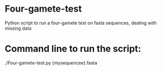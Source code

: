 # Four-gamete-test
Python script to run a four-gamete test on fasta sequences, dealing with missing data

# Command line to run the script:
./Four-gamete-test.py {mysequencee}.fasta
